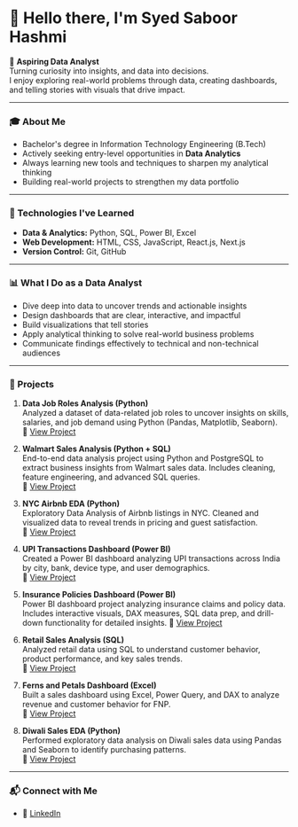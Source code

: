 # 👋 Hello there, I'm Syed Saboor Hashmi

🎯 **Aspiring Data Analyst**  
Turning curiosity into insights, and data into decisions.  
I enjoy exploring real-world problems through data, creating dashboards, and telling stories with visuals that drive impact.

---

### 🎓 About Me

-  Bachelor's degree in Information Technology Engineering (B.Tech)  
-  Actively seeking entry-level opportunities in **Data Analytics**  
-  Always learning new tools and techniques to sharpen my analytical thinking  
-  Building real-world projects to strengthen my data portfolio

---

### 🧰 Technologies I've Learned

- **Data & Analytics:** Python, SQL, Power BI, Excel  
- **Web Development:** HTML, CSS, JavaScript, React.js, Next.js  
- **Version Control:** Git, GitHub

---

### 📊 What I Do as a Data Analyst

-  Dive deep into data to uncover trends and actionable insights  
-  Design dashboards that are clear, interactive, and impactful  
-  Build visualizations that tell stories  
-  Apply analytical thinking to solve real-world business problems  
-  Communicate findings effectively to technical and non-technical audiences

---

### 📁 Projects

1. **Data Job Roles Analysis (Python)**  
   Analyzed a dataset of data-related job roles to uncover insights on skills, salaries, and job demand using Python (Pandas, Matplotlib, Seaborn).  
   🔗 [View Project](https://github.com/syedsaboorhashmi/Data_job_roles_python)

2. **Walmart Sales Analysis (Python + SQL)**  
   End-to-end data analysis project using Python and PostgreSQL to extract business insights from Walmart sales data. Includes cleaning, feature engineering, and advanced SQL queries.  
   🔗 [View Project](https://github.com/syedsaboorhashmi/walmart_analysis_python-sql_project)

3. **NYC Airbnb EDA (Python)**  
   Exploratory Data Analysis of Airbnb listings in NYC. Cleaned and visualized data to reveal trends in pricing and guest satisfaction.  
   🔗 [View Project](https://github.com/syedsaboorhashmi/air_bnb_eda_project_python)

4. **UPI Transactions Dashboard (Power BI)**  
   Created a Power BI dashboard analyzing UPI transactions across India by city, bank, device type, and user demographics.  
   🔗 [View Project](https://github.com/syedsaboorhashmi/Upi_Transactions_Project)
   
5. **Insurance Policies Dashboard (Power BI)**  
     Power BI dashboard project analyzing insurance claims and policy data. Includes interactive visuals, DAX measures, SQL data prep, and drill-down functionality for detailed insights. 
   🔗 [View Project](https://github.com/syedsaboorhashmi/PowerBI_Insurance_project)

6. **Retail Sales Analysis (SQL)**  
   Analyzed retail data using SQL to understand customer behavior, product performance, and key sales trends.  
   🔗 [View Project](https://github.com/syedsaboorhashmi/retail_sale_analysis_sql)

7. **Ferns and Petals Dashboard (Excel)**  
   Built a sales dashboard using Excel, Power Query, and DAX to analyze revenue and customer behavior for FNP.  
   🔗 [View Project](https://github.com/syedsaboorhashmi/Excel_project_FNP)

8. **Diwali Sales EDA (Python)**  
   Performed exploratory data analysis on Diwali sales data using Pandas and Seaborn to identify purchasing patterns.  
   🔗 [View Project](https://github.com/syedsaboorhashmi/Diwali_Sales_EDA_Python)

---

### 📬 Connect with Me

- 💼 [LinkedIn](https://www.linkedin.com/in/syed-saboor-hashmi)
